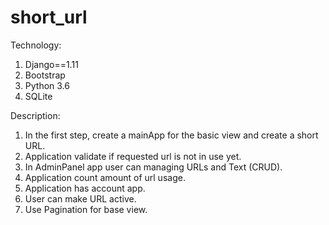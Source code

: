 # short_url

Technology:
1. Django==1.11
2. Bootstrap
3. Python 3.6
4. SQLite

Description:
1.  In the first step, create a mainApp for the basic view and create a short URL.
2. Application validate if requested url is not in use yet.
3. In AdminPanel app user can managing URLs and Text (CRUD).
4. Application count amount of url usage.
5. Application has account app.
6. User can make URL active.
7. Use Pagination for base view. 


